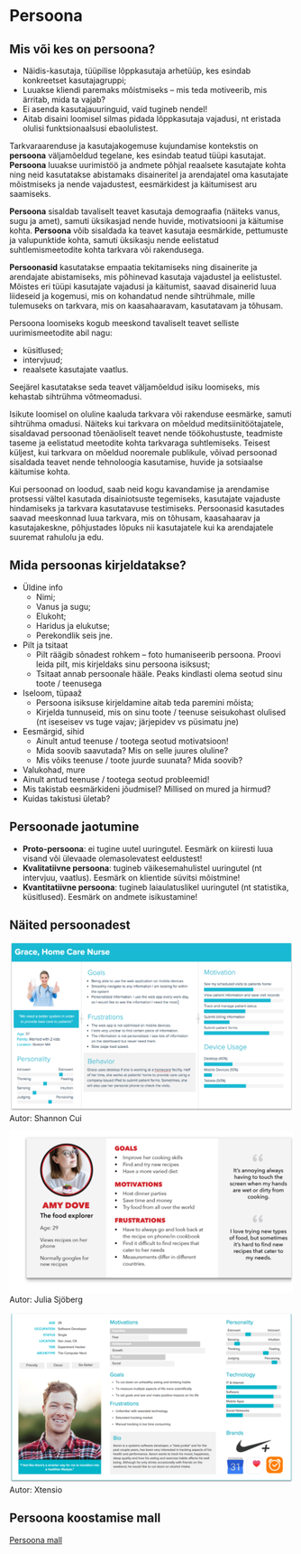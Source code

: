 # Persoona

## Mis või kes on persoona?
- Näidis-kasutaja, tüüpilise lõppkasutaja arhetüüp, kes esindab konkreetset kasutajagruppi;
- Luuakse kliendi paremaks mõistmiseks – mis teda motiveerib, mis ärritab, mida ta vajab?
- Ei asenda kasutajauuringuid, vaid tugineb nendel!
- Aitab disaini loomisel silmas pidada lõppkasutaja vajadusi, nt eristada olulisi funktsionaalsusi ebaolulistest. 

Tarkvaraarenduse ja kasutajakogemuse kujundamise kontekstis on **persoona** väljamõeldud tegelane, kes esindab teatud tüüpi kasutajat. **Persoona** luuakse uurimistöö ja andmete põhjal reaalsete kasutajate kohta ning neid kasutatakse abistamaks disaineritel ja arendajatel oma kasutajate mõistmiseks ja nende vajadustest, eesmärkidest ja käitumisest aru saamiseks.

**Persoona** sisaldab tavaliselt teavet kasutaja demograafia (näiteks vanus, sugu ja amet), samuti üksikasjad nende huvide, motivatsiooni ja käitumise kohta. **Persoona** võib sisaldada ka teavet kasutaja eesmärkide, pettumuste ja valupunktide kohta, samuti üksikasju nende eelistatud suhtlemismeetodite kohta tarkvara või rakendusega.

**Persoonasid** kasutatakse empaatia tekitamiseks ning disainerite ja arendajate abistamiseks, mis põhinevad kasutaja vajadustel ja eelistustel. Mõistes eri tüüpi kasutajate vajadusi ja käitumist, saavad disainerid luua liideseid ja kogemusi, mis on kohandatud nende sihtrühmale, mille tulemuseks on tarkvara, mis on kaasahaaravam, kasutatavam ja tõhusam.

Persoona loomiseks kogub meeskond tavaliselt teavet selliste uurimismeetodite abil nagu:
- küsitlused;
- intervjuud;
- reaalsete kasutajate vaatlus.
  
Seejärel kasutatakse seda teavet väljamõeldud isiku loomiseks, mis kehastab sihtrühma võtmeomadusi.

Isikute loomisel on oluline kaaluda tarkvara või rakenduse eesmärke, samuti sihtrühma omadusi. Näiteks kui tarkvara on mõeldud meditsiinitöötajatele, sisaldavad persoonad tõenäoliselt teavet nende töökohustuste, teadmiste taseme ja eelistatud meetodite kohta tarkvaraga suhtlemiseks. Teisest küljest, kui tarkvara on mõeldud nooremale publikule, võivad persoonad sisaldada teavet nende tehnoloogia kasutamise, huvide ja sotsiaalse käitumise kohta.

Kui persoonad on loodud, saab neid kogu kavandamise ja arendamise protsessi vältel kasutada disainiotsuste tegemiseks, kasutajate vajaduste hindamiseks ja tarkvara kasutatavuse testimiseks. Persoonasid kasutades saavad meeskonnad luua tarkvara, mis on tõhusam, kaasahaarav ja kasutajakeskne, põhjustades lõpuks nii kasutajatele kui ka arendajatele suuremat rahulolu ja edu.

## Mida persoonas kirjeldatakse?

- Üldine info
  - Nimi;
  - Vanus ja sugu;
  - Elukoht;
  - Haridus ja elukutse;
  - Perekondlik seis jne.
- Pilt ja tsitaat
  - Pilt räägib sõnadest rohkem – foto humaniseerib persoona. Proovi leida pilt, mis kirjeldaks sinu persoona isiksust;
  - Tsitaat annab persoonale hääle. Peaks kindlasti olema seotud sinu toote / teenusega
- Iseloom, tüpaaž
  - Persoona isiksuse kirjeldamine aitab teda paremini mõista;
  - Kirjelda tunnuseid, mis on sinu toote / teenuse seisukohast olulised (nt iseseisev vs tuge vajav;  järjepidev vs püsimatu jne)
- Eesmärgid, sihid
  - Ainult antud teenuse / tootega seotud motivatsioon!
  - Mida soovib saavutada? Mis on selle juures oluline? 
  - Mis võiks teenuse / toote juurde suunata? Mida soovib?
- Valukohad, mure
- Ainult antud teenuse / tootega seotud probleemid! 
- Mis takistab eesmärkideni jõudmisel? Millised on mured ja hirmud?
- Kuidas takistusi ületab?

## Persoonade jaotumine

- **Proto-persoona**: ei tugine uutel uuringutel. Eesmärk on kiiresti luua visand või ülevaade olemasolevatest eeldustest! 
- **Kvalitatiivne persoona**: tugineb väikesemahulistel uuringutel (nt intervjuu, vaatlus). Eesmärk on klientide süvitsi mõistmine!
- **Kvantitatiivne persoona**: tugineb laiaulatuslikel uuringutel (nt statistika, küsitlused). Eesmärk on andmete isikustamine! 

## Näited persoonadest

![Persoona 1](files/persona_1.png)
Autor: Shannon Cui

![Persoona 2](files/persona_2.png)
Autor: Julia Sjöberg

![Persoona 3](files/persona_3.png)
Autor: Xtensio

## Persoona koostamise mall

[Persoona mall](files/Persoona.pdf)